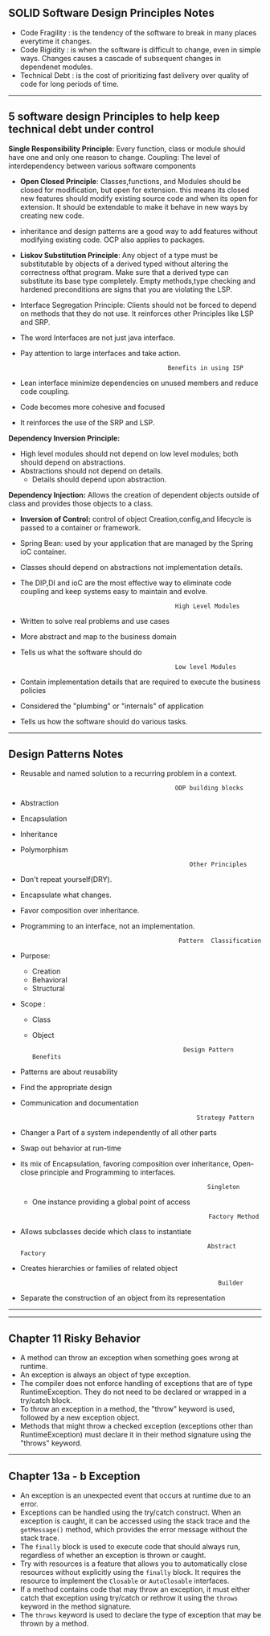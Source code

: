 
SOLID Software Design Principles Notes
---------------------------------------------------------------------
- Code Fragility : is the tendency of the software to break in many places everytime it changes.
- Code Rigidity : is when the software is difficult to change, even in simple ways. Changes causes a cascade of subsequent changes in dependenet modules.
- Technical Debt : is the cost of prioritizing fast delivery over quality of code for long periods of time.
----------------------------------------------------------------------
5 software design Principles to help keep technical debt under control
-----------------------------------------------------------------------
<b>Single Responsibility Principle</b>: Every function, class or module should have one and only one reason to change.
Coupling: The level of interdependency between various software components

- <b>Open Closed Principle</b>: Classes,functions, and Modules should be closed for modification, but open for extension. this means its closed new features should modify existing source code and when its open for extension. It should be extendable to make it behave in new ways by creating new code.

- inheritance and design patterns are a good way to add features without modifying existing code.
OCP also applies to packages.

- <b>Liskov Substitution Principle</b>: Any object of a type must be substitutable by objects of a derived typed without altering the correctness ofthat program.
  Make sure that a derived type can substitute its base type completely.
  Empty methods,type checking and hardened preconditions are signs that you are violating the LSP.

- Interface Segregation Principle: Clients should not be forced to depend on methods that they do not use.
  It reinforces other Principles like LSP and SRP.
- The word Interfaces are not just java interface.
- Pay attention to large interfaces and take action.
               
                                               Benefits in using ISP          
- Lean interface minimize dependencies on unused members and reduce code coupling.
- Code becomes more cohesive and focused
- It reinforces the use of the SRP and LSP.


<b>Dependency Inversion Principle:</b>
- High level modules should not depend on low level modules; both should depend on abstractions.
- Abstractions should not depend on details.
  - Details should depend upon abstraction.

 <b>Dependency Injection:</b> Allows the creation of dependent objects outside of class and provides those objects to a class.

- <b>Inversion of Control:</b> control of object Creation,config,and lifecycle is passed to a container or framework.
- Spring Bean: used by your application that are managed by the Spring ioC container.
- Classes should depend on abstractions not implementation details.
- The DIP,DI and ioC are the most effective way to eliminate code coupling and keep systems easy to maintain and evolve.

                                                 High Level Modules
- Written to solve real problems and use cases
- More abstract and map to the business domain
- Tells us what the software should do
                                         
                                                 Low level Modules
- Contain implementation details that are required to execute the business policies
- Considered the "plumbing" or "internals" of application
- Tells us how the software should do various tasks.
______________________________________________________________________
 <b> Design Patterns Notes</b>
---------------------------------------------------------------------


- Reusable and named solution to a recurring problem in a context.
  
                                                 OOP building blocks
- Abstraction
- Encapsulation
- Inheritance
- Polymorphism


                                                     Other Principles
- Don't repeat yourself(DRY).
- Encapsulate what changes.
- Favor composition over inheritance.
- Programming to an interface, not an implementation.
                                             
                                                  Pattern  Classification
- Purpose:
  - Creation
  - Behavioral
  - Structural
- Scope :
  - Class
  - Object
  
                                                  Design Pattern Benefits
- Patterns are about reusability
- Find the appropriate design
- Communication and documentation

                                                       Strategy Pattern
- Changer a Part of a system independently of all other parts
- Swap out behavior at run-time
- its mix of Encapsulation, favoring composition over inheritance, Open-close principle and Programming to interfaces.
  
                                                          Singleton
  - One instance providing a global point of access
  
                                                         Factory Method
- Allows subclasses decide which class to instantiate
 
                                                          Abstract Factory
- Creates hierarchies or families of related object

                                                             Builder
- Separate the construction of an object from its representation


________________________________________________________________________________________________________________________________
__________________________________________________________________________________________________________________________________
Chapter 11 Risky Behavior
----------------------------------------------------------------------------------------
- A method can throw an exception when something goes wrong at runtime.
- An exception is always an object of type exception.
- The compiler does not enforce handling of exceptions that are of type RuntimeException. They do not need to be declared or wrapped in a try/catch block.
- To throw an exception in a method, the "throw" keyword is used, followed by a new exception object.
- Methods that might throw a checked exception (exceptions other than RuntimeException) must declare it in their method signature using the "throws" keyword.
_____________________________________________________________________________________________
Chapter 13a - b Exception
-----------------------------------
- An exception is an unexpected event that occurs at runtime due to an error.
- Exceptions can be handled using the try/catch construct. When an exception is caught, it can be accessed using the stack trace and the `getMessage()` method, which provides the error message without the stack trace.
- The `finally` block is used to execute code that should always run, regardless of whether an exception is thrown or caught.
- Try with resources is a feature that allows you to automatically close resources without explicitly using the `finally` block. It requires the resource to implement the `Closable` or `AutoClosable` interfaces.
- If a method contains code that may throw an exception, it must either catch that exception using try/catch or rethrow it using the `throws` keyword in the method signature.
- The `throws` keyword is used to declare the type of exception that may be thrown by a method.


